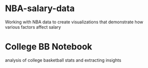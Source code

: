 # NBA-salary-data
Working with NBA data to create visualizations that demonstrate how various factors affect salary

# College BB Notebook 
analysis of college basketball stats and extracting insights
